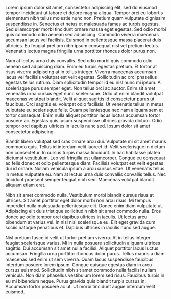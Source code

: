 Lorem ipsum dolor sit amet, consectetur adipiscing elit, sed do eiusmod tempor
incididunt ut labore et dolore magna aliqua. Tempor orci eu lobortis elementum
nibh tellus molestie nunc non. Pretium quam vulputate dignissim suspendisse in.
Senectus et netus et malesuada fames ac turpis egestas. Sed ullamcorper morbi
tincidunt ornare massa eget egestas. Sed odio morbi quis commodo odio aenean sed
adipiscing. Commodo viverra maecenas accumsan lacus vel facilisis. Euismod in
pellentesque massa placerat duis ultricies. Eu feugiat pretium nibh ipsum
consequat nisl vel pretium lectus. Venenatis lectus magna fringilla urna
porttitor rhoncus dolor purus non.

Nam at lectus urna duis convallis. Sed odio morbi quis commodo odio aenean sed
adipiscing diam. Enim eu turpis egestas pretium. Et tortor at risus viverra
adipiscing at in tellus integer. Viverra maecenas accumsan lacus vel facilisis
volutpat est velit egestas. Sollicitudin ac orci phasellus egestas tellus
rutrum. Diam sollicitudin tempor id eu nisl nunc mi ipsum. A scelerisque purus
semper eget. Non tellus orci ac auctor. Enim sit amet venenatis urna cursus eget
nunc scelerisque. Odio ut enim blandit volutpat maecenas volutpat blandit. Velit
aliquet sagittis id consectetur purus ut faucibus. Orci sagittis eu volutpat
odio facilisis. Ut venenatis tellus in metus vulputate eu scelerisque felis.
Quam pellentesque nec nam aliquam sem et tortor consequat. Enim nulla aliquet
porttitor lacus luctus accumsan tortor posuere ac. Egestas quis ipsum
suspendisse ultrices gravida dictum. Odio tempor orci dapibus ultrices in
iaculis nunc sed. Ipsum dolor sit amet consectetur adipiscing.

Blandit libero volutpat sed cras ornare arcu dui. Vulputate mi sit amet mauris
commodo quis. Tellus id interdum velit laoreet id. Velit scelerisque in dictum
non consectetur. In cursus turpis massa tincidunt. In hac habitasse platea
dictumst vestibulum. Leo vel fringilla est ullamcorper. Congue eu consequat ac
felis donec et odio pellentesque diam. Facilisis volutpat est velit egestas dui
id ornare. Nullam vehicula ipsum a arcu cursus vitae. Ut venenatis tellus in
metus vulputate eu. Nam at lectus urna duis convallis convallis tellus. Nec
tincidunt praesent semper feugiat nibh sed. Maecenas volutpat blandit aliquam
etiam erat.

Nibh sit amet commodo nulla. Vestibulum morbi blandit cursus risus at ultrices.
Sit amet porttitor eget dolor morbi non arcu risus. Mi tempus imperdiet nulla
malesuada pellentesque elit. Donec enim diam vulputate ut. Adipiscing elit duis
tristique sollicitudin nibh sit amet commodo nulla. Eros donec ac odio tempor
orci dapibus ultrices in iaculis. Ut lectus arcu bibendum at varius vel. In nisl
nisi scelerisque eu. Elit eget gravida cum sociis natoque penatibus et. Dapibus
ultrices in iaculis nunc sed augue.

Nisl pretium fusce id velit ut tortor pretium viverra. At in tellus integer
feugiat scelerisque varius. Mi in nulla posuere sollicitudin aliquam ultrices
sagittis. Dui accumsan sit amet nulla facilisi. Aliquet porttitor lacus luctus
accumsan. Fringilla urna porttitor rhoncus dolor purus. Tellus mauris a diam
maecenas sed enim ut sem viverra. Quam lacus suspendisse faucibus interdum
posuere lorem ipsum. Congue quisque egestas diam in arcu cursus euismod.
Sollicitudin nibh sit amet commodo nulla facilisi nullam vehicula. Non diam
phasellus vestibulum lorem sed risus. Faucibus turpis in eu mi bibendum neque.
Purus gravida quis blandit turpis cursus in. Accumsan tortor posuere ac ut. Ut
morbi tincidunt augue interdum velit euismod.
